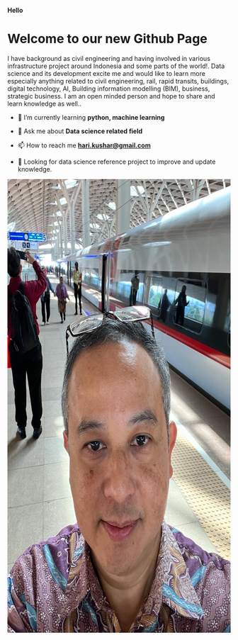 **Hello** 

# Welcome to our new Github Page
I have background as civil engineering and having involved in various infrastructure project around Indonesia and some parts of the world!. 
Data science and its development excite me and would like to learn more especially anything related to civil engineering, rail, rapid transits, buildings, digital technology, AI, Building information modelling (BIM), business, strategic business.
I am an open minded person and hope to share and learn knowledge as well..
<br>

- 🌱 I’m currently learning **python, machine learning**

- 💬 Ask me about **Data science related field**
  
- 📫 How to reach me **hari.kushar@gmail.com**
  
- 👀 Looking for data science reference project to improve and update knowledge.
<p align="center">
  <img src="me and Whoosh.jpeg" width="768px" height="1024px">
</p>
